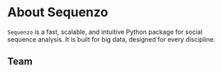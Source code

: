 # About Sequenzo

`Sequenzo` is a fast, scalable, and intuitive Python package for social sequence analysis. It is built for big data, designed for every discipline.


## Team


